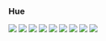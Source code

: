 ### Hue

 <img src="https://img.shields.io/badge/AndroidStudio-3DDC84?style=flat&logo=AndroidStudio&logoColor=white"/>
 <img src="https://img.shields.io/badge/Kotlin-61DAFB?style=flat&logo=Kotlin&logoColor=white"/>
 <img src="https://img.shields.io/badge/ReactNative-777BB4?style=flat&logo=React&logoColor=white"/>
 <img src="https://img.shields.io/badge/Figma-F24E1E?style=flat&logo=Figma&logoColor=white"/>
 <img src="https://img.shields.io/badge/Html5-E34F26?style=flat&logo=Html5&logoColor=white"/>
 <img src="https://img.shields.io/badge/Css3-1572B6?style=flat&logo=Css3&logoColor=white"/>
 <img src="https://img.shields.io/badge/TypeScript-3178C6?style=flat&logo=TypeScript&logoColor=white"/>
 <img src="https://img.shields.io/badge/Php-777BB4?style=flat&logo=Php&logoColor=white"/>
 <img src="https://img.shields.io/badge/Mysql-4479A1?style=flat&logo=Mysql&logoColor=white"/>
